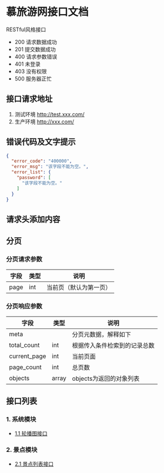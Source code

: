# 慕旅游网接口文档
RESTful风格接口
* 200 请求数据成功
* 201 提交数据成功
* 400 请求参数错误
* 401 未登录
* 403 没有权限
* 500 服务器正忙

## 接口请求地址
1. 测试环境
http://test.xxx.com/
2. 生产环境
http://xxx.com/
   
## 错误代码及文字提示
```json
{
  "error_code": "400000",
  "error_msg": "该字段不能为空。",
  "error_list": {
    "password": [
      "该字段不能为空。"
    ]
  }
}
```

## 请求头添加内容

## 分页
### 分页请求参数
| 字段 | 类型 | 说明 |
| --- | --- | --- |
| page | int | 当前页（默认为第一页） |

### 分页响应参数
| 字段 | 类型 | 说明 |
| --- | --- | --- |
| meta |    | 分页元数据，解释如下 |
| total_count | int | 根据传入条件检索到的记录总数 |
| current_page | int | 当前页面 |
| page_count | int | 总页数 |
| objects | array | objects为返回的对象列表 |

## 接口列表
### 1. 系统模块
* [1.1 轮播图接口](./system/slider_list.md)

### 2. 景点模块
* [2.1 景点列表接口](./sight/sight_list.md)
